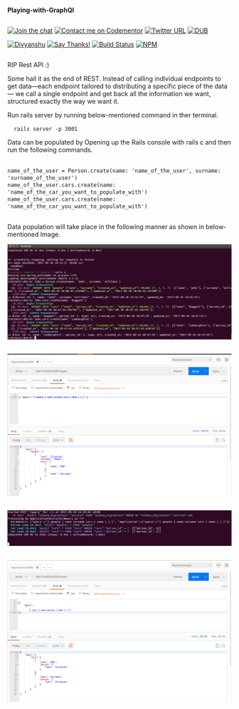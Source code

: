 #### Playing-with-GraphQl

##

[![Join the chat](https://img.shields.io/badge/gitter-join%20chat%20%E2%86%92-brightgreen.svg)](https://gitter.im/divyanshu001)
[![Contact me on Codementor](https://cdn.codementor.io/badges/contact_me_github.svg)](https://www.codementor.io/divyanshurawat?utm_source=github&utm_medium=button&utm_term=divyanshurawat&utm_campaign=github)
[![Twitter URL](https://img.shields.io/twitter/url/http/shields.io.svg?style=social)](https://twitter.com/r46956)
[![DUB](https://img.shields.io/dub/l/vibe-d.svg?style=flat)](https://divyanshu.mit-license.org/)

[![Divyanshu](https://img.shields.io/badge/divyanshu-owner-brightgreen.svg?style=flat)](http://www.divyanshurawat.in)
[![Say Thanks!](https://img.shields.io/badge/Say%20Thanks-!-1EAEDB.svg)](https://saythanks.io/to/divyanshu-rawat)
[![Build Status](https://travis-ci.org/divyanshu-rawat/JS-Testing.svg?branch=master)](https://travis-ci.org/divyanshu-rawat/JS-Testing)
[![NPM](https://img.shields.io/badge/npm-v3.10.10-blue.svg)](https://www.npmjs.com/package/npm)

##

RIP Rest API :) 

Some hail it as the end of REST. Instead of calling individual endpoints to get data—each endpoint tailored to distributing a specific piece of the data— we call a single endpoint and get back all the information we want, structured exactly the way we want it.

Run rails server by running below-mentioned command in ther terminal.
``` 
  rails server -p 3001

```

Data can be populated by Opening up the Rails console with rails c and then run the following commands.

```

name_of_the_user = Person.create(name: 'name_of_the_user', surname: 'surname_of_the_user')
name_of_the_user.cars.create(name: 'name_of_the_car_you_want_to_populate_with')
name_of_the_user.cars.create(name: 'name_of_the_car_you_want_to_populate_with')

```

##

Data population will take place in the following manner as shown in below-mentioned Image.

![alt tag](https://github.com/divyanshu-rawat/Playing-with-GraphQl/blob/master/assets/data_populate.png)

##

![alt tag](https://github.com/divyanshu-rawat/Playing-with-GraphQl/blob/master/assets/graph_1_query_o.png)

##

![alt tag](https://github.com/divyanshu-rawat/Playing-with-GraphQl/blob/master/assets/console_query.png)

##

![alt tag](https://github.com/divyanshu-rawat/Playing-with-GraphQl/blob/master/assets/graph_ql_query.png)





##
